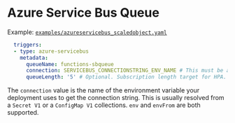 # Azure Service Bus Queue
Example: [`examples/azureservicebus_scaledobject.yaml`](./../../examples/azurequeue_scaledobject.yaml)

```yaml
  triggers:
  - type: azure-servicebus
    metadata:
      queueName: functions-sbqueue
      connection: SERVICEBUS_CONNECTIONSTRING_ENV_NAME # This must be a connection string for a queue itself, and not a namespace level (e.g. RootAccessPolicy) connection string [#215](https://github.com/kedacore/keda/issues/215)
      queueLength: '5' # Optional. Subscription length target for HPA. Default: 5 messages
```

The `connection` value is the name of the environment variable your deployment uses to get the connection string. This is usually resolved from a `Secret V1` or a `ConfigMap V1` collections. `env` and `envFrom` are both supported.